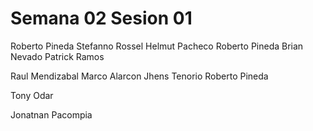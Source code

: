 # Semana 02 Sesion 01

Roberto Pineda
Stefanno Rossel
Helmut Pacheco
Roberto Pineda 
Brian Nevado
Patrick Ramos

Raul Mendizabal
Marco Alarcon
Jhens Tenorio
Roberto Pineda


Tony Odar



Jonatnan Pacompia 

